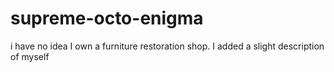 # supreme-octo-enigma
i have no idea
I own a furniture restoration shop.
I added a slight description of myself
